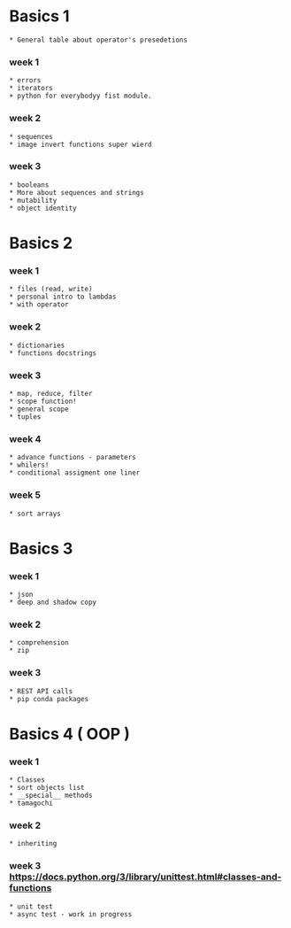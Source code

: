 # Basics 1
    * General table about operator's presedetions 

### week 1
    * errors
    * iterators
    + python for everybodyy fist module.

### week 2
    * sequences
    * image invert functions super wierd

### week 3
    * booleans
    * More about sequences and strings
    * mutability
    * object identity

# Basics 2

### week 1
    * files (read, write)
    * personal intro to lambdas
    * with operator

### week 2
    * dictionaries
    * functions docstrings

### week 3
    * map, reduce, filter
    * scope function!
    * general scope
    * tuples

### week 4
    * advance functions - parameters
    * whilers!
    * conditional assigment one liner

### week 5
    * sort arrays

# Basics 3

### week 1
    * json
    * deep and shadow copy

### week 2
    * comprehension
    * zip

### week 3
    * REST API calls
    * pip conda packages

# Basics 4 ( OOP )

### week 1
    * Classes
    * sort objects list
    * __special__ methods
    * tamagochi
### week 2
    * inheriting
### week 3 https://docs.python.org/3/library/unittest.html#classes-and-functions
    * unit test
    * async test - work in progress
